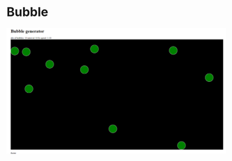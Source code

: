 # Bubble

![Alt text](https://github.com/LabJukka/Bubble/blob/main/bubble_view.PNG?raw=true "Title")
